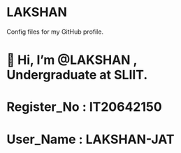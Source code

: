 # LAKSHAN
Config files for my GitHub profile.
# 👋 Hi, I’m @LAKSHAN , Undergraduate at SLIIT.
# Register_No : IT20642150
# User_Name : LAKSHAN-JAT
